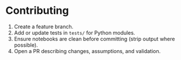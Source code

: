 # Contributing

1. Create a feature branch.
2. Add or update tests in `tests/` for Python modules.
3. Ensure notebooks are clean before committing (strip output where possible).
4. Open a PR describing changes, assumptions, and validation.
